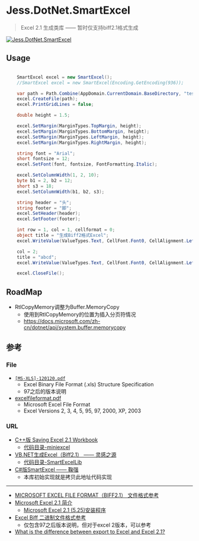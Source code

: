 # Jess.DotNet.SmartExcel

> Excel 2.1 生成类库 —— 暂时仅支持biff2.1格式生成

[![Jess.DotNet.SmartExcel](https://img.shields.io/nuget/dt/Jess.DotNet.SmartExcel)](https://www.nuget.org/packages/Jess.DotNet.SmartExcel/) 

## Usage

``` csharp

    SmartExcel excel = new SmartExcel();
    //SmartExcel excel = new SmartExcel(Encoding.GetEncoding(936));

    var path = Path.Combine(AppDomain.CurrentDomain.BaseDirectory, "test.xls");
    excel.CreateFile(path);
    excel.PrintGridLines = false;

    double height = 1.5;

    excel.SetMargin(MarginTypes.TopMargin, height);
    excel.SetMargin(MarginTypes.BottomMargin, height);
    excel.SetMargin(MarginTypes.LeftMargin, height);
    excel.SetMargin(MarginTypes.RightMargin, height);

    string font = "Arial";
    short fontsize = 12;
    excel.SetFont(font, fontsize, FontFormatting.Italic);

    excel.SetColumnWidth(1, 2, 10);
    byte b1 = 2, b2 = 12;
    short s3 = 18;
    excel.SetColumnWidth(b1, b2, s3);

    string header = "头";
    string footer = "脚";
    excel.SetHeader(header);
    excel.SetFooter(footer);

    int row = 1, col = 1, cellformat = 0;
    object title = "生成Biff2格式Excel";
    excel.WriteValue(ValueTypes.Text, CellFont.Font0, CellAlignment.LeftAlign, CellHiddenLocked.Normal, row, col, title, cellformat);

    col = 2;
    title = "abcd";
    excel.WriteValue(ValueTypes.Text, CellFont.Font0, CellAlignment.LeftAlign, CellHiddenLocked.Normal, row, col, title, cellformat);

    excel.CloseFile();

```

## RoadMap

* RtlCopyMemory调整为Buffer.MemoryCopy
    * 使用到RtlCopyMemory的位置为插入分页符情况
    * https://docs.microsoft.com/zh-cn/dotnet/api/system.buffer.memorycopy

## 参考

### File

* [`[MS-XLS]-120120.pdf`](./docs/[MS-XLS]-120120.pdf)
    * Excel Binary File Format (.xls) Structure Specification
    * 97之后的版本说明
* [excelfileformat.pdf](./docs/excelfileformat.pdf)
    * Microsoft Excel File Format
    * Excel Versions 2, 3, 4, 5, 95, 97, 2000, XP, 2003

### URL

* [C++版 Saving Excel 2.1 Workbook](https://www.codeproject.com/Articles/2888/Saving-Excel-2-1-Workbook)
    * [代码目录-miniexcel](./ref/CPP/miniexcel/)
* [VB.NET生成Excel（Biff2.1） —— 灵感之源](https://www.cnblogs.com/unruledboy/archive/2004/07/07/22093.html)
    * [代码目录-SmartExcelLib](./ref/VB/SmartExcelLib/)
* [C#版SmartExcel —— 鞠强](https://www.cnblogs.com/juqiang/archive/2004/07/08/22255.html)
    * 本库初始实现就是拷贝此地址代码实现

----

* [MICROSOFT EXCEL FILE FORMAT（BIFF2.1） 文件格式参考](https://www.cnblogs.com/shiningrise/archive/2007/06/23/793836.html)
* [Microsoft Excel 2.1 简介](https://winworldpc.com/product/microsoft-excel/2x)
    * [Microsoft Excel 2.1 (5.25)安装程序](./tools/Microsoft%20Excel%202.1%20(5.25).7z)
* [Excel Biff 二进制文件格式参考](https://docs.microsoft.com/en-us/openspecs/office_file_formats/ms-xls/cd03cb5f-ca02-4934-a391-bb674cb8aa06)
    * 仅包含97之后版本说明，但对于excel 2版本，可以参考
* [What is the difference between export to Excel and Excel 2.1?](https://community.wegalvanize.com/s/article/What-is-the-difference-between-export-to-Excel-and-Excel-2-1-1467234910471?language=en_US)
